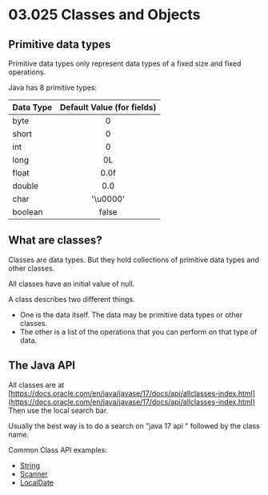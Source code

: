 # 03.025 Classes and Objects

## Primitive data types

Primitive data types only represent data types of a fixed size and fixed operations.

Java has 8 primitive types:

Data Type|	Default Value (for fields)
:---|:---:
byte|0
short|0
int|0
long|0L
float|0.0f
double|0.0
char|'\u0000'
boolean|false
## What are classes?

Classes are data types.  But they hold collections of primitive data types and other classes.

All classes have an initial value of null.

A class describes two different things.  

* One is the data itself. The data may be primitive data types or other classes. 
* The other is a list of the operations that you can perform on that type of data.

## The Java API

All classes are at [https://docs.oracle.com/en/java/javase/17/docs/api/allclasses-index.html](https://docs.oracle.com/en/java/javase/17/docs/api/allclasses-index.html)  Then use the local search bar.

Usually the best way is to do a search on "java 17 api " followed by the class name.  

Common Class API examples:

* [String](https://docs.oracle.com/en/java/javase/17/docs/api/java.base/java/lang/String.html)
* [Scanner](https://docs.oracle.com/en/java/javase/17/docs/api/java.base/java/util/Scanner.html)
* [LocalDate](https://docs.oracle.com/en/java/javase/17/docs/api/java.base/java/time/LocalDate.html)
